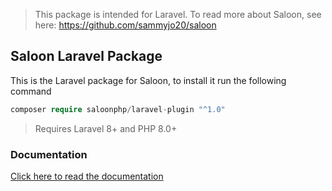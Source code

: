 > This package is intended for Laravel. To read more about Saloon, see here: https://github.com/sammyjo20/saloon

## Saloon Laravel Package

This is the Laravel package for Saloon, to install it run the following command

```php
composer require saloonphp/laravel-plugin "^1.0"
```
>Requires Laravel 8+ and PHP 8.0+

### Documentation

[Click here to read the documentation](https://docs.saloon.dev/v/1)
